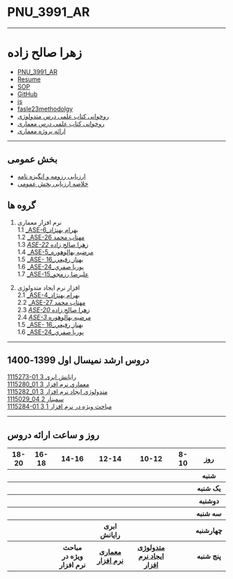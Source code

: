 # PNU_3991_AR
---------
# زهرا صالح زاده
- [PNU_3991_AR](https://github.com/zahrasalehzadeh/PNU_3991_AR/blob/main/README.md)
- [Resume](https://zahrasalehzadeh.github.io/resume/) 
- [SOP](https://drive.google.com/file/d/10Be18tmP3eWf4rh0MarKQkDB51_ulbQO/view?usp=sharing)
- [GitHub](https://github.com/zahrasalehzadeh)
- [js](https://drive.google.com/file/d/1j1Iyu4B9IOhR0PloGH9JWzZg1JE94Mbw/view?usp=sharing)
- [fasle23methodolgy](https://drive.google.com/file/d/1D5z3qOUfMTamyS4tHlCEJ8qQ1XkHtOIF/view?usp=sharing)
- [روخوانی کتاب علمی درس متدولوژی](https://drive.google.com/file/d/1W788n_ebIM6kosoqn0_3_3IqcwkbI0BA/view?usp=sharing) 
- [روخوانی کتاب علمی درس معماری](https://drive.google.com/file/d/1hYPgV-C4bKpIZz4AAZ6TSQYRhM8FTb9G/view?usp=sharing)
- [ارائه پروژه معماری ](https://drive.google.com/file/d/1a_7nyvEHoh44oK6aCrBcLulUbd-yNFUx/view?usp=sharing)
-----------------
## بخش عمومی
- [ارزیابی رزومه و انگیزه نامه](https://drive.google.com/file/d/1un55aQ3bEaQiBRh1bBCE9GbhR0Bt4Qiz/view?usp=sharing)
- [خلاصه ارزیابی بخش عمومی](https://drive.google.com/file/d/1FWQLSBc69OC3DmJq0Tuoc6dyXaqK6IRc/view?usp=sharing)
## گروه ها

1. نرم افزار معماری
    <br>
    1.1 [_ASE-6_بهرام بهنژاد ](https://github.com/AliRazavi-edu/PNU_3991/tree/master/_MSc/SoftwareArchitecture/06_%D8%A8%D9%87%D8%B1%D8%A7%D9%85%20%D8%A8%D9%87%D9%86%DA%98%D8%A7%D8%AF)    
    1.2 [_ASE-26 مهتاب محمد](https://github.com/AliRazavi-edu/PNU_3991/tree/master/_MSc/SoftwareArchitecture/26_%D9%85%D9%87%D8%AA%D8%A7%D8%A8%20%D9%85%D8%AD%D9%85%D8%AF)    
    1.3 [_ASE-22_ زهرا صالح زاده](https://github.com/AliRazavi-edu/PNU_3991/tree/master/_MSc/SoftwareArchitecture/22_%D8%B2%D9%87%D8%B1%D8%A7%20%D8%B5%D8%A7%D9%84%D8%AD%20%D8%B2%D8%A7%D8%AF%D9%87)    
    1.4  [_ASE-5_مرضيه بهالوهوره](https://github.com/AliRazavi-edu/PNU_3991/tree/master/_MSc/SoftwareArchitecture/05_%D9%85%D8%B1%D8%B6%D9%8A%D9%87%20%D8%A8%D9%87%D8%A7%D9%84%D9%88%D9%87%D9%88%D8%B1%D9%87)
    <br>
	1.5  [_ASE- 16_بهناز رفيعي](https://github.com/AliRazavi-edu/PNU_3991/tree/master/_MSc/SoftwareArchitecture/16_بهناز%20رفيعي)<br>
	1.6  [_ASE-24_پوريا صفري](https://github.com/AliRazavi-edu/PNU_3991/tree/master/_MSc/SoftwareArchitecture/24_پوريا%20صفري)<br>
	1.7  [_ASE-15_عليرضا رزمجو](https://github.com/AliRazavi-edu/PNU_3991/tree/master/_MSc/SoftwareArchitecture/15_عليرضا%20رزمجو)<br>
 
 
 2. افزار نرم ایجاد  متدولوژی 
    <br>
    2.1 [_ASE-4_بهرام بهنژاد ](https://github.com/AliRazavi-edu/PNU_3991/tree/master/_MSc/SoftwareDevelopmentMethodologies/04_%D8%A8%D9%87%D8%B1%D8%A7%D9%85%20%D8%A8%D9%87%D9%86%DA%98%D8%A7%D8%AF)    
    2.2 [_ASE-27 مهتاب محمد](https://github.com/AliRazavi-edu/PNU_3991/tree/master/_MSc/SoftwareDevelopmentMethodologies/27_%D9%85%D9%87%D8%AA%D8%A7%D8%A8%20%D9%85%D8%AD%D9%85%D8%AF)    
    2.3 [_ASE-20_ زهرا صالح زاده](https://github.com/AliRazavi-edu/PNU_3991/tree/master/_MSc/SoftwareDevelopmentMethodologies/20_%D8%B2%D9%87%D8%B1%D8%A7%20%D8%B5%D8%A7%D9%84%D8%AD%20%D8%B2%D8%A7%D8%AF%D9%87)    
    2.4 [_ASE-3_ مرضيه بهالوهوره](https://github.com/AliRazaviedu/PNU_3991/tree/master/_MSc/SoftwareDevelopmentMethodologies/03_%D9%85%D8%B1%D8%B6%D9%8A%D9%87%20%D8%A8%D9%87%D8%A7%D9%84%D9%88%D9%87%D9%88%D8%B1%D9%87)<br>
	1.5 [_ASE- 16_بهناز رفيعي](https://github.com/AliRazavi-edu/PNU_3991/tree/master/_MSc/SoftwareArchitecture/16_بهناز%20رفيعي)
	<br>
	1.6 [_ASE-24_پوريا صفري](https://github.com/AliRazavi-edu/PNU_3991/tree/master/_MSc/SoftwareArchitecture/24_پوريا%20صفري)
	<br>
------------------
## دروس ارشد نمیسال اول 1399-1400

[1115273-01	رایانش ابری	3]()
<br>
[1115280_01	معماري نرم افزار	3](https://github.com/saharzeinivand/PNU_3991_AR/tree/main/SoftwareArchitecture)
<br>
[1115282_01	متدولوژي ايجاد نرم افزار	3](https://github.com/saharzeinivand/PNU_3991_AR/tree/main/SoftwareDevelopmentMethodologies)
<br>
[1115029_04	سمينار	2]()
<br>
[1115284-01 	مباحث ویژه در نرم افزار 1	3]()

--------------
## روز و ساعت ارائه دروس

<table style="width:100%">
  <tr>
    <th>18-20</th>
    <th >16-18</th>
    <th >14-16</th>
    <th >12-14</th>
    <th>10-12</th>
    <th>8-10</th>
    <th>روز</th>
  </tr>
  <tr>
    <th ></th>
	<th ></th>
    <th ></th>
    <th ></th>
    <th></th>
    <th></th>
    <th>شنبه</th>
  </tr>
   <tr>
    <th ></th>
	<th ></th>
    <th ></th>
    <th></th>
    <th></th>
    <th ></th>
    <th>یک شنبه</th>
  </tr>
   <tr>
     <th ></th>
	 <th ></th>
     <th ></th>
     <th></th>
     <th></th>
    <th ></th>   
    <th>دوشنبه</th>
  </tr>
   <tr>
    <th ></th>
	<th ></th>
    <th ></th>
    <th></th>
    <th></th>
    <th ></th>
    <th>سه شنبه</th>
  </tr>
   <tr>
    <th ></th>
	<th ></th>
    <th ></th>
    <th>ابری رایانش</th>
    <th></th>
     <th ></th>
    <th>چهارشنبه</th>
  </tr>
   <tr>
     <th > </th>
     <th ></th>
     <th >مباحث ویژه در نرم افزار</th>
     <th ><a  href="https://github.com/AliRazavi-edu/PNU_3991/tree/master/_MSc/SoftwareArchitecture">معماری نرم افزار</a></th>
     <th><a  href="https://github.com/AliRazavi-edu/PNU_3991/tree/master/_MSc/SoftwareDevelopmentMethodologies">متدولوژی ایجاد نرم افزار</a></th>
    <th></th>
    <th>پنج شنبه</th>
  </tr>
</table>
